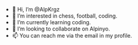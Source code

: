 - 👋 Hi, I’m @AlpKrgz
- 👀 I’m interested in chess, football, coding.
- 🌱 I’m currently learning coding.
- 💞️ I’m looking to collaborate on Alpinyo.
- 📫 You can reach me via the email in my profile.
